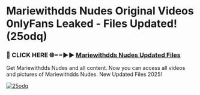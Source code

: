 # Mariewithdds Nudes Original Videos 0nlyFans Leaked - Files Updated! (25odq)

<h3>🔴 CLICK HERE 🌐==►► <a href="https://tinyurl.com/4seja8ks" rel="nofollow">Mariewithdds Nudes Updated Files</a></h3>

Get Mariewithdds Nudes and all content. Now you can access all videos and pictures of Mariewithdds Nudes. New Updated Files 2025!

[![25odq](https://i.imgur.com/EWjZXRe.gif)](https://tinyurl.com/4seja8ks)

